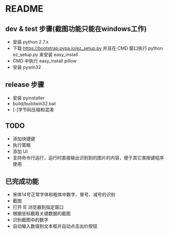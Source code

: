 README
======

## dev & test 步骤(截图功能只能在windows工作)

* 安装 python 2.7.x
* 下载 https://bootstrap.pypa.io/ez_setup.py 并且在 CMD 窗口执行 python ez_setup.py 来安装 easy_install 
* CMD 中执行 easy_install pillow
* 安装 pywin32

## release 步骤

* 安装 pyinstaller
* build/buildwin32.bat
* [-]字节码压缩和混淆

## TODO

* 添加快捷键
* 执行策略
* 添加 UI
* 支持命令行运行，运行时直接输出识别到的图片的内容，便于其它类按键程序使用

## 已完成功能

* 宋体14号正常字体和粗体中数字、冒号、减号的识别
* 截图
* 打开 IE 浏览器到指定窗口
* 根据坐标截取关键数据的截图
* 识别截图中的数字
* 自动输入数值到文本框并自动点击出价按钮

